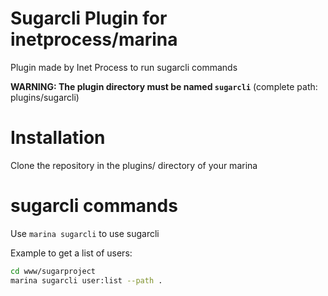 # Sugarcli Plugin for inetprocess/marina
Plugin made by Inet Process to run sugarcli commands

__WARNING: The plugin directory must be named `sugarcli`__ (complete path: plugins/sugarcli)

# Installation
Clone the repository in the plugins/ directory of your marina


# sugarcli commands
Use `marina sugarcli` to use sugarcli

Example to get a list of users:
```bash
cd www/sugarproject
marina sugarcli user:list --path .
```
